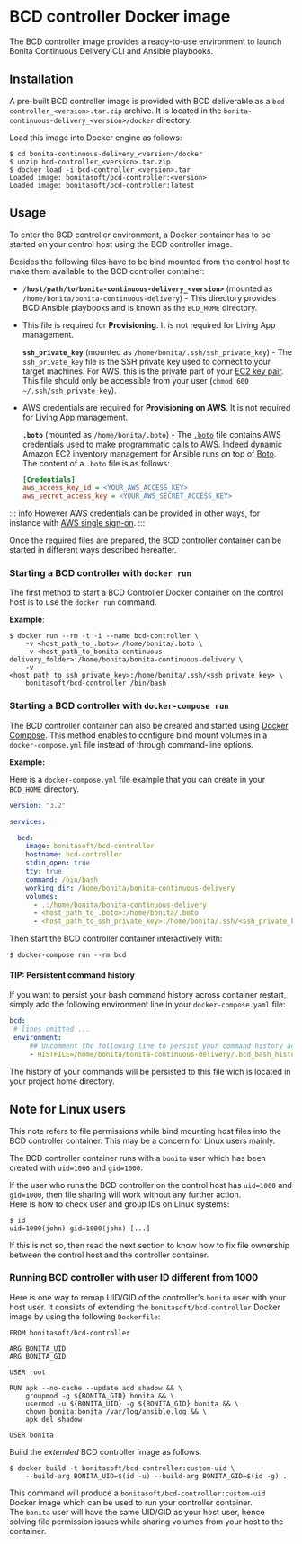 # BCD controller Docker image

The BCD controller image provides a ready-to-use environment to launch Bonita Continuous Delivery CLI and Ansible playbooks.


## Installation

A pre-built BCD controller image is provided with BCD deliverable as a `bcd-controller_<version>.tar.zip` archive. It is located in the `bonita-continuous-delivery_<version>/docker` directory.

Load this image into Docker engine as follows:
```
$ cd bonita-continuous-delivery_<version>/docker
$ unzip bcd-controller_<version>.tar.zip
$ docker load -i bcd-controller_<version>.tar
Loaded image: bonitasoft/bcd-controller:<version>
Loaded image: bonitasoft/bcd-controller:latest
```


## Usage

To enter the BCD controller environment, a Docker container has to be started on your control host using the BCD controller image.

Besides the following files have to be bind mounted from the control host to make them available to the BCD controller container:
- **`/host/path/to/bonita-continuous-delivery_<version>`** (mounted as `/home/bonita/bonita-continuous-delivery`) - This directory provides BCD Ansible playbooks and is known as the `BCD_HOME` directory.
- <div class="list-group-item list-group-item-warning">This file is required for <strong>Provisioning</strong>. It is not required for Living App management.</div>

  **`ssh_private_key`** (mounted as `/home/bonita/.ssh/ssh_private_key`) - The `ssh_private_key` file is the SSH private key used to connect to your target machines. For AWS, this is the private part of your [EC2 key pair](http://docs.aws.amazon.com/AWSEC2/latest/UserGuide/ec2-key-pairs.html). This file should only be accessible from your user (`chmod 600 ~/.ssh/ssh_private_key`).
- <div class="list-group-item list-group-item-warning">AWS credentials are required for <strong>Provisioning on AWS</strong>. It is not required for Living App management.</div>

  **`.boto`** (mounted as `/home/bonita/.boto`) - The [`.boto`](https://boto.readthedocs.io/en/latest/boto_config_tut.html) file contains AWS credentials used to make programmatic calls to AWS. Indeed dynamic Amazon EC2 inventory management for Ansible runs on top of [Boto](https://aws.amazon.com/sdk-for-python/). The content of a `.boto` file is as follows:
    ```ini
    [Credentials]
    aws_access_key_id = <YOUR_AWS_ACCESS_KEY>
    aws_secret_access_key = <YOUR_AWS_SECRET_ACCESS_KEY>
    ```
::: info
However AWS credentials can be provided in other ways, for instance with [AWS single sign-on](aws_sso.md).
:::

Once the required files are prepared, the BCD controller container can be started in different ways described hereafter.


### Starting a BCD controller with `docker run`

The first method to start a BCD Controller Docker container on the control host is to use the `docker run` command.

**Example**:

```
$ docker run --rm -t -i --name bcd-controller \
    -v <host_path_to_.boto>:/home/bonita/.boto \
    -v <host_path_to_bonita-continuous-delivery_folder>:/home/bonita/bonita-continuous-delivery \
    -v <host_path_to_ssh_private_key>:/home/bonita/.ssh/<ssh_private_key> \
    bonitasoft/bcd-controller /bin/bash
```


### Starting a BCD controller with `docker-compose run`

The BCD controller container can also be created and started using [Docker Compose](https://docs.docker.com/compose/). This method enables to configure bind mount volumes in a `docker-compose.yml` file instead of through command-line options.

**Example:**

Here is a `docker-compose.yml` file example that you can create in your `BCD_HOME` directory.

```yaml
version: "3.2"

services:

  bcd:
    image: bonitasoft/bcd-controller
    hostname: bcd-controller
    stdin_open: true
    tty: true
    command: /bin/bash
    working_dir: /home/bonita/bonita-continuous-delivery
    volumes:
      - .:/home/bonita/bonita-continuous-delivery
      - <host_path_to_.boto>:/home/bonita/.boto
      - <host_path_to_ssh_private_key>:/home/bonita/.ssh/<ssh_private_key>
```

Then start the BCD controller container interactively with:
```
$ docker-compose run --rm bcd
```

#### TIP: Persistent command history

If you want to persist your bash command history across container restart, simply add the following environment line in your `docker-compose.yaml` file:

```yaml
bcd:
 # lines omitted ...
 environment:
     ## Uncomment the following line to persist your command history across bcd controller restart
     - HISTFILE=/home/bonita/bonita-continuous-delivery/.bcd_bash_history
```

The history of your commands will be persisted to this file wich is located in your project home directory.

## Note for Linux users

This note refers to file permissions while bind mounting host files into the BCD controller container. This may be a concern for Linux users mainly.

The BCD controller container runs with a `bonita` user which has been created with `uid=1000` and `gid=1000`.

If the user who runs the BCD controller on the control host has `uid=1000` and `gid=1000`, then file sharing will work without any further action.  
Here is how to check user and group IDs on Linux systems:
```
$ id
uid=1000(john) gid=1000(john) [...]
```

If this is not so, then read the next section to know how to fix file ownership between the control host and the controller container.

### Running BCD controller with user ID different from 1000

Here is one way to remap UID/GID of the controller's `bonita` user with your host user. It consists of extending the `bonitasoft/bcd-controller` Docker image by using the following `Dockerfile`:
```
FROM bonitasoft/bcd-controller

ARG BONITA_UID
ARG BONITA_GID

USER root

RUN apk --no-cache --update add shadow && \
    groupmod -g ${BONITA_GID} bonita && \
    usermod -u ${BONITA_UID} -g ${BONITA_GID} bonita && \
    chown bonita:bonita /var/log/ansible.log && \
    apk del shadow

USER bonita
```

Build the _extended_ BCD controller image as follows:
```
$ docker build -t bonitasoft/bcd-controller:custom-uid \
    --build-arg BONITA_UID=$(id -u) --build-arg BONITA_GID=$(id -g) .
```

This command will produce a `bonitasoft/bcd-controller:custom-uid` Docker image which can be used to run your controller container.  
The `bonita` user will have the same UID/GID as your host user, hence solving file permission issues while sharing volumes from your host to the container.
